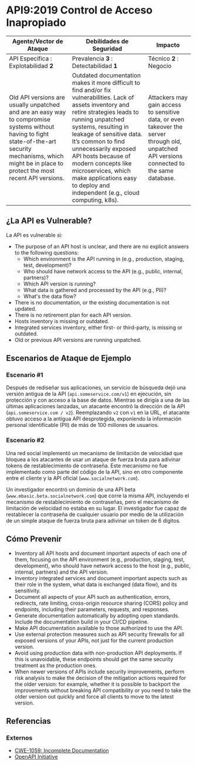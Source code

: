 API9:2019 Control de Acceso Inapropiado
====================================

|Agente/Vector de Ataque | Debilidades de Seguridad | Impacto |
| - | - | - |
| API Específica : Explotabilidad **2** | Prevalencia **3** : Detectabilidad **1** | Técnico **2** : Negocio |
| Old API versions are usually unpatched and are an easy way to compromise systems without having to fight state-of-the-art security mechanisms, which might be in place to protect the most recent API versions. | Outdated documentation makes it more difficult to find and/or fix vulnerabilities. Lack of assets inventory and retire strategies leads to running unpatched systems, resulting in leakage of sensitive data. It’s common to find unnecessarily exposed API hosts because of modern concepts like microservices, which make applications easy to deploy and independent (e.g., cloud computing, k8s). | Attackers may gain access to sensitive data, or even takeover the server through old, unpatched API versions connected to the same database. |

## ¿La API es Vulnerable?

La API es vulnerable si:

* The purpose of an API host is unclear, and there are no explicit answers to
  the following questions:
  * Which environment is the API running in (e.g., production, staging, test,
    development)?
  * Who should have network access to the API (e.g., public, internal, partners)?
  * Which API version is running?
  * What data is gathered and processed by the API (e.g., PII)?
  * What's the data flow?
* There is no documentation, or the existing documentation is not updated.
* There is no retirement plan for each API version.
* Hosts inventory is missing or outdated.
* Integrated services inventory, either first- or third-party, is missing or
  outdated.
* Old or previous API versions are running unpatched.

## Escenarios de Ataque de Ejemplo

### Escenario #1

Después de rediseñar sus aplicaciones, un servicio de búsqueda dejó una versión antigua de la API (`api.someservice.com/v1`) en ejecución, sin protección y con acceso a la base de datos. Mientras se dirigía a una de las últimas aplicaciones lanzadas, un
atacante encontró la dirección de la API (`api.someservice.com / v2`). Reemplazando `v2` con
`v1` en la URL, el atacante obtuvo acceso a la antigua API desprotegida,
exponiendo la información personal identificable (PII) de más de 100 millones de usuarios.

### Escenario #2

Una red social implementó un mecanismo de limitación de velocidad que bloquea a los atacantes de usar un ataque de fuerza bruta para adivinar tokens de restablecimiento de contraseña. Este mecanismo no fue implementado como parte del código de la API, sino en otro componente entre el cliente y la API oficial (`www.socialnetwork.com`).

Un investigador encontró un dominio de una API beta (`www.mbasic.beta.socialnetwork.com`) que corre la misma API, incluyendo el mecanismo de restablecimiento de contraseñas, pero el mecanismo de limitación de velocidad no estaba en su lugar. El investigador fue capaz de restablecer la contraseña de cualquier usuario por medio de la utilización de un simple ataque de fuerza bruta para adivinar un token de 6 dígitos.

## Cómo Prevenir

* Inventory all API hosts and document important aspects of each one of them,
  focusing on the API environment (e.g., production, staging, test,
  development), who should have network access to the host (e.g., public,
  internal, partners) and the API version.
* Inventory integrated services and document important aspects such as their
  role in the system, what data is exchanged (data flow), and its sensitivity.
* Document all aspects of your API such as authentication, errors, redirects,
  rate limiting, cross-origin resource sharing (CORS) policy and endpoints,
  including their parameters, requests, and responses.
* Generate documentation automatically by adopting open standards. Include the
  documentation build in your CI/CD pipeline.
* Make API documentation available to those authorized to use the API.
* Use external protection measures such as API security firewalls for all exposed versions of your APIs, not just for the current production version.
* Avoid using production data with non-production API deployments. If this is unavoidable, these endpoints should get the same security treatment as the production ones.
* When newer versions of APIs include security improvements, perform risk analysis to make the decision of the mitigation actions required for the older version: for example, whether it is possible to backport the improvements without breaking API compatibility or you need to take the older version out quickly and force all clients to move to the latest version.

## Referencias

### Externos

* [CWE-1059: Incomplete Documentation][1]
* [OpenAPI Initiative][2]

[1]: https://cwe.mitre.org/data/definitions/1059.html
[2]: https://www.openapis.org/
